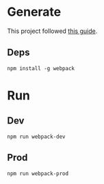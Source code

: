 # Generate
This project followed [this guide](https://www.typescriptlang.org/docs/handbook/react-&-webpack.html).

## Deps
```
npm install -g webpack
```

# Run
## Dev
```
npm run webpack-dev
```

## Prod
```
npm run webpack-prod
```
